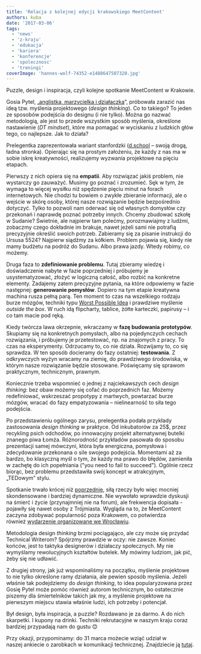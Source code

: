 ```yaml
---
title: 'Relacja z kolejnej edycji krakowskiego MeetContent'
authors: kuba
date: '2017-03-06'
tags:
  - 'news'
  - 'z-kraju'
  - 'edukacja'
  - 'kariera'
  - 'konferencje'
  - 'spolecznosc'
  - 'treningi'
coverImage: 'hannes-wolf-74352-e1488647507320.jpg'
---
```


Puzzle, design i inspiracja, czyli kolejne spotkanie MeetContent w Krakowie.

<!--truncate-->

Gosia Pytel,
„[anglistka, marzycielka i działaczka](http://womenintechnology.pl/2016/08/zainspiruj-sie-4-wywiad-z-ekspertem-z-dziedziny-design-thinking-gosia-pytel/)”,
próbowała zarazić nas ideą tzw. myślenia projektowego (_design thinking_). Co to
takiego? To jeden ze sposobów podejścia do designu (i nie tylko). Można go
nazwać metodologią, ale jest to przede wszystkim sposób myślenia, określone
nastawienie (_DT mindset_), które ma pomagać w wyciskaniu z ludzkich głów tego,
co najlepsze. Jak to działa?

Prelegentka zaprezentowała wariant stanfordzki
([d.school](https://dschool.stanford.edu/) – swoją drogą, ładna stronka).
Opierając się na prostym założeniu, że każdy z nas ma w sobie iskrę
kreatywności, realizujemy wyzwania projektowe na pięciu etapach.

Pierwszy z nich opiera się na **empatii**. Aby rozwiązać jakiś problem, nie
wystarczy go zauważyć. Musimy go poznać i zrozumieć. Sęk w tym, że wymaga to
więcej wysiłku niż spędzenie pięciu minut na forach internetowych. Nie chodzi tu
bowiem o zwykłe zbieranie informacji, ale o wejście w skórę osoby, której nasze
rozwiązanie będzie bezpośrednio dotyczyć. Tylko to pozwoli nam oderwać się od
własnych domysłów czy przekonań i naprawdę poznać potrzeby innych. Chcemy
zbudować szkołę w Sudanie? Świetnie, ale najpierw tam polećmy, porozmawiajmy z
ludźmi, zobaczmy czego dokładnie im brakuje, nawet jeżeli sami nie potrafią
precyzyjnie określić swoich potrzeb. Zabieramy się za pisanie instrukcji do
Ursusa 5524? Najpierw siądźmy za kółkiem. Problem pojawia się, kiedy nie mamy
budżetu na podróż do Sudanu. Albo prawa jazdy. Wtedy robimy, co możemy.

Druga faza to **zdefiniowanie problemu**. Tutaj zbieramy wiedzę i doświadczenie
nabyte w fazie poprzedniej i próbujemy je usystematyzować, złożyć w logiczną
całość, albo rozbić na konkretne elementy. Zadajemy zatem precyzyjne pytania, na
które odpowiemy w fazie następnej: **generowanie pomysłów**. Dopiero na tym
etapie kreatywna machina rusza pełną parą. Ten moment to czas na wszelkiego
rodzaju burze mózgów, techniki typu
[Worst Possible Idea](https://www.interaction-design.org/literature/article/learn-how-to-use-the-best-ideation-methods-worst-possible-idea)
i prawdziwe myślenie _outside the box_. W ruch idą flipcharty, tablice, żółte
karteczki, papirusy – i co tam macie pod ręką.

Kiedy twórcza lawa okrzepnie, wkraczamy w **fazę budowania prototypów**.
Skupiamy się na konkretnych pomysłach, albo na pojedynczych cechach rozwiązania,
i próbujemy je przetestować, np. na znajomych z pracy. To czas na eksperymenty.
Odrzucamy to, co nie działa. Rozwijamy to, co się sprawdza. W ten sposób
docieramy do fazy ostatniej: **testowania**. Z odkrywczych wyżyn wracamy na
ziemię, do prawdziwego środowiska, w którym nasze rozwiązanie będzie stosowane.
Poświęcamy się sprawom praktycznym, technicznym, prawnym.

Koniecznie trzeba wspomnieć o jednej z najciekawszych cech _design thinking_:
bez obaw możemy się cofać do poprzednich faz. Możemy redefiniować, wskrzeszać
propotypy z martwych, powtarzać burze mózgów, wracać do fazy empatyzowania –
nielinearność to siła tego podejścia.

Po przedstawieniu ogólnego zarysu, prelegentka podała przykłady zastosowania
_design thinking_ w praktyce. Od inkubatorów za 25$, przez recykling psich
odchodów, po innowacyjny projekt alternatywnej butelki znanego piwa Łomża.
Różnorodność przykładów pasowała do sposobu prezentacji samej mówczyni, która
była energiczna, pomysłowa i zdecydowanie przekonana o sile swojego podejścia.
Momentami aż za bardzo, bo klasyczną myśl o tym, że każdy ma prawo do
błędów, zamieniła w zachętę do ich popełniania ("you need to fail to succeed").
Ogólnie rzecz biorąc, bez problemu przedstawiła swój koncept w atrakcyjnym,
„TEDowym” stylu.

Spotkanie trwało krócej
niż [poprzednie](http://techwriter.pl/soap-meetcontent-po-raz-drugi-relacja/), siłą
rzeczy było więc mocniej skondensowane i bardziej dynamiczne. Nie wywołało
wprawdzie dyskusji na śmierć i życie (przynajmniej nie na forum), ale frekwencja
dopisała - pojawiły się nawet osoby z Trójmiasta. Wygląda na to, że MeetContent
zaczyna zdobywać popularność poza Krakowem, co potwierdza
również [wydarzenie organizowane we Wrocławiu](http://techwriter.pl/soap-meetcontent-czas-na-wroclaw/).

Metodologia design _thinking_ brzmi pociągająco, ale czy może się przydać
Technical Writerom? Spójrzmy prawdzie w oczy: nie zawsze. Koniec końców, jest to
taktyka designerów i działaczy społecznych. My nie wymyślamy rewolucyjnych
kształtów butelek. My mówimy ludziom, jak pić, żeby się nie udławić.

Z drugiej strony, jak już wspominaliśmy na początku, myślenie projektowe to nie
tylko określone ramy działania, ale pewien sposób myślenia. Jeżeli właśnie tak
podejdziemy do *design thinking*, to idea popularyzowana przez Gosię Pytel może
pomóc również autorom technicznym, bo ostatecznie piszemy dla śmiertelników
takich jak my, a myślenie projektowe na pierwszym miejscu stawia właśnie ludzi,
ich potrzeby i potencjał.

Był design, była inspiracja, a puzzle? Rozdawano je za darmo. A do nich
skarpetki. I kupony na drinki. Techniki rekrutacyjne w naszym kraju coraz
bardziej przypadają nam do gustu 😊

Przy okazji, przypominamy: do 31 marca możecie wziąć udział w naszej ankiecie o
zarobkach w komunikacji technicznej. Znajdziecie ją
[tutaj](https://goo.gl/forms/OkRGlCtG82lV52wT2).
